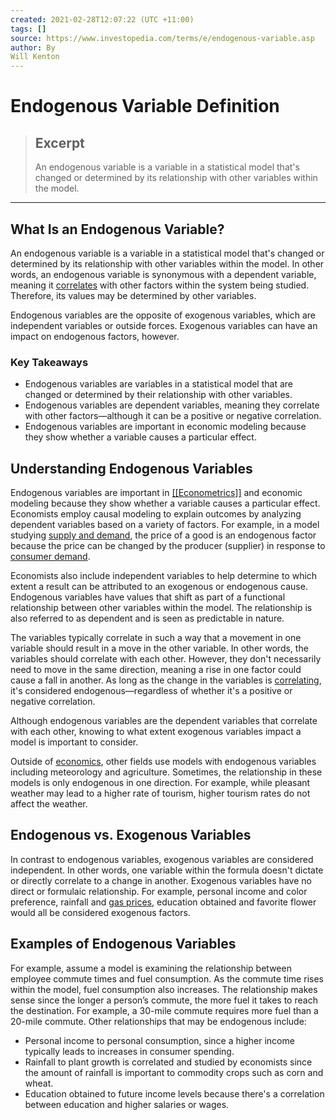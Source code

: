 ```yaml
---
created: 2021-02-28T12:07:22 (UTC +11:00)
tags: []
source: https://www.investopedia.com/terms/e/endogenous-variable.asp
author: By
Will Kenton
---
```


# Endogenous Variable Definition

> ## Excerpt
> An endogenous variable is a variable in a statistical model that's changed or determined by its relationship with other variables within the model.

---
## What Is an Endogenous Variable?

An endogenous variable is a variable in a statistical model that's changed or determined by its relationship with other variables within the model. In other words, an endogenous variable is synonymous with a dependent variable, meaning it [correlates](https://www.investopedia.com/terms/c/correlation.asp) with other factors within the system being studied. Therefore, its values may be determined by other variables.

Endogenous variables are the opposite of exogenous variables, which are independent variables or outside forces. Exogenous variables can have an impact on endogenous factors, however.

### Key Takeaways

-   Endogenous variables are variables in a statistical model that are changed or determined by their relationship with other variables.
-   Endogenous variables are dependent variables, meaning they correlate with other factors—although it can be a positive or negative correlation.
-   Endogenous variables are important in economic modeling because they show whether a variable causes a particular effect.

## Understanding Endogenous Variables

Endogenous variables are important in [[[Econometrics]]](https://www.investopedia.com/terms/e/econometrics.asp) and economic modeling because they show whether a variable causes a particular effect. Economists employ causal modeling to explain outcomes by analyzing dependent variables based on a variety of factors. For example, in a model studying [supply and demand](https://www.investopedia.com/terms/l/law-of-supply-demand.asp), the price of a good is an endogenous factor because the price can be changed by the producer (supplier) in response to [consumer demand](https://www.investopedia.com/ask/answers/042815/which-economic-factors-most-affect-demand-consumer-goods.asp).

Economists also include independent variables to help determine to which extent a result can be attributed to an exogenous or endogenous cause. Endogenous variables have values that shift as part of a functional relationship between other variables within the model. The relationship is also referred to as dependent and is seen as predictable in nature.

The variables typically correlate in such a way that a movement in one variable should result in a move in the other variable. In other words, the variables should correlate with each other. However, they don't necessarily need to move in the same direction, meaning a rise in one factor could cause a fall in another. As long as the change in the variables is [correlating](https://www.investopedia.com/terms/c/correlation.asp), it's considered endogenous—regardless of whether it's a positive or negative correlation.

Although endogenous variables are the dependent variables that correlate with each other, knowing to what extent exogenous variables impact a model is important to consider.

Outside of [economics](https://www.investopedia.com/terms/e/economics.asp), other fields use models with endogenous variables including meteorology and agriculture. Sometimes, the relationship in these models is only endogenous in one direction. For example, while pleasant weather may lead to a higher rate of tourism, higher tourism rates do not affect the weather.

## Endogenous vs. Exogenous Variables

In contrast to endogenous variables, exogenous variables are considered independent. In other words, one variable within the formula doesn't dictate or directly correlate to a change in another. Exogenous variables have no direct or formulaic relationship. For example, personal income and color preference, rainfall and [gas prices](https://www.investopedia.com/articles/economics/08/gas-prices.asp), education obtained and favorite flower would all be considered exogenous factors.

## Examples of Endogenous Variables

For example, assume a model is examining the relationship between employee commute times and fuel consumption. As the commute time rises within the model, fuel consumption also increases. The relationship makes sense since the longer a person’s commute, the more fuel it takes to reach the destination. For example, a 30-mile commute requires more fuel than a 20-mile commute. Other relationships that may be endogenous include:

-   Personal income to personal consumption, since a higher income typically leads to increases in consumer spending.
-   Rainfall to plant growth is correlated and studied by economists since the amount of rainfall is important to commodity crops such as corn and wheat.
-   Education obtained to future income levels because there's a correlation between education and higher salaries or wages.
